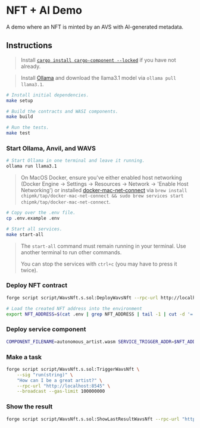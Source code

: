 # NFT + AI Demo

A demo where an NFT is minted by an AVS with AI-generated metadata.

## Instructions

> Install [`cargo install cargo-component --locked`](https://github.com/bytecodealliance/cargo-component#installation) if you have not already.

> Install [Ollama](https://ollama.com/download) and download the llama3.1 model via `ollama pull llama3.1`.

```bash
# Install initial dependencies.
make setup

# Build the contracts and WASI components.
make build

# Run the tests.
make test
```

### Start Ollama, Anvil, and WAVS

```bash
# Start Ollama in one terminal and leave it running.
ollama run llama3.1
```

> On MacOS Docker, ensure you've either enabled host networking (Docker Engine -> Settings -> Resources -> Network -> 'Enable Host Networking') or installed [docker-mac-net-connect](https://github.com/chipmk/docker-mac-net-connect) via `brew install chipmk/tap/docker-mac-net-connect && sudo brew services start chipmk/tap/docker-mac-net-connect`.

```bash
# Copy over the .env file.
cp .env.example .env

# Start all services.
make start-all
```

> The `start-all` command must remain running in your terminal. Use another terminal to run other commands.
>
> You can stop the services with `ctrl+c` (you may have to press it twice).

### Deploy NFT contract

```bash
forge script script/WavsNft.s.sol:DeployWavsNft --rpc-url http://localhost:8545 --broadcast

# Load the created NFT address into the environment
export NFT_ADDRESS=$(cat .env | grep NFT_ADDRESS | tail -1 | cut -d '=' -f 2)
```

### Deploy service component

```bash
COMPONENT_FILENAME=autonomous_artist.wasm SERVICE_TRIGGER_ADDR=$NFT_ADDRESS SERVICE_SUBMISSION_ADDR=$NFT_ADDRESS make deploy-service
```

### Make a task

```bash
forge script script/WavsNft.s.sol:TriggerWavsNft \
    --sig "run(string)" \
    "How can I be a great artist?" \
    --rpc-url "http://localhost:8545" \
    --broadcast --gas-limit 100000000
```

### Show the result

```bash
forge script script/WavsNft.s.sol:ShowLastResultWavsNft --rpc-url "http://localhost:8545"
```
